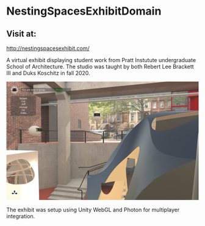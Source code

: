 # NestingSpacesExhibitDomain

## Visit at: 

http://nestingspacesexhibit.com/

A virtual exhibit displaying student work from Pratt Instutute undergraduate School of Architecture. The studio was taught by both Rebert Lee Brackett III and Duks Koschitz in fall 2020. 

![Screenshot](/Images/Screenshot.jpg)



The exhibit was setup using Unity WebGL and Photon for multiplayer integration.
